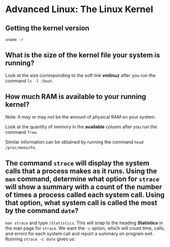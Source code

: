 # Advanced Linux: The Linux Kernel

## Getting the kernel version

`uname -r`

## What is the size of the kernel file your system is running?

Look at the size corresponding to the soft link **vmlinuz** after you run the command `ls -l /boot`.

## How much RAM is available to your running kernel?

Note: It may or may not be the amount of physical RAM on your system.

Look at the quantity of memory in the **available** column after you run the command `free`.

Similar information can be obtained by running the command `head /proc/meminfo`.

## The command `strace` will display the system calls that a process makes as it runs. Using the `man` command, determine what option for `strace` will show a summary with a count of the number of times a process called each system call. Using that option, what system call is called the most by the command `date`?

`man strace` and type `/Statistics`. This will snap to the heading **Statistics** in the man page for `strace`. We want the `-c` option, which will count time, calls, and errors for each system call and report a summary on program exit. Running `strace -c date` gives us:
